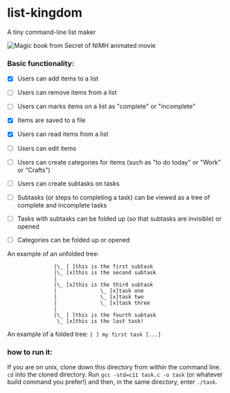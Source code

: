 # list-kingdom
A tiny command-line list maker

![Magic book from Secret of NIMH animated movie](https://media.giphy.com/media/LX9cOF1YdfLry/giphy.gif)

### Basic functionality:
- [x] Users can add items to a list
- [ ] Users can remove items from a list
- [ ] Users can marks items on a list as "complete" or "incomplete"
- [x] Items are saved to a file
- [x] Users can read items from a list
- [ ] Users can edit items

- [ ] Users can create categories for items (such as "to do today" or "Work" or "Crafts")
- [ ] Users can create subtasks on tasks
- [ ] Subtasks (or steps to completing a task) can be viewed as a tree of complete and incomplete tasks
- [ ] Tasks with subtasks can be folded up (so that subtasks are invisible) or opened
- [ ] Categories can be folded up or opened

An example of an unfolded tree:
```[ ] my first task -
               |\_ [ ]this is the first subtask
               |\_ [x]this is the second subtask
               |
               |\_ [x]this is the third subtask
               |              \_ [x]task one
               |              \_ [x]task two
               |              \_ [x]task three
               |
               |\_ [ ]this is the fourth subtask
                \_ [x]this is the last task!
 ```

An example of a folded tree:
```[ ] my first task [...]```

### how to run it:
If you are on unix, clone down this directory from within the command line. 
`cd` into the cloned directory.
Run `gcc -std=c11 task.c -o task` (or whatever build command you prefer!) and then, in the same directory, enter `./task`.
